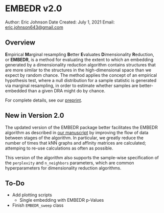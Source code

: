 # EMBEDR v2.0

Author: Eric Johnson
Date Created: July 1, 2021
Email: eric.johnson643@gmail.com

## Overview

**E**mpirical **M**arginal resampling **B**etter **E**valuates
**D**imensionality **R**eduction, or **EMBEDR**, is a method for evaluating the
extent to which an embedding generated by a dimensionality reduction algorithm
contains structures that are more similar to the structures in the
high-dimensional space than we expect by random chance.  The method applies the
concept of an empirical hypothesis test, where a null distribution for a sample
statistic is generated via marginal resampling, in order to estimate whether
samples are better-embedded than a given DRA might do by chance.

For complete details, see our
[preprint](https://www.biorxiv.org/content/10.1101/2020.11.18.389031v2). 

## New in Version 2.0

The updated version of the EMBEDR package better facilitates the EMBEDR 
algorithm as described in 
[our manuscript](https://www.biorxiv.org/content/10.1101/2020.11.18.389031v2) 
by improving the flow of data between stages of the algorithm. In particular, 
we greatly reduce the number of times that kNN graphs and affinity matrices 
are calculated; attemping to re-use calculations as often as possible.

This version of the algorithm also supports the sample-wise specification of
the `perplexity` and `n_neighbors` parameters, which are common hyperparameters
for dimensionality reduction algorithms.

## To-Do

- Add plotting scripts
    - Single embedding with EMBEDR p-Values
- Finish `EMBEDR_sweep` class


